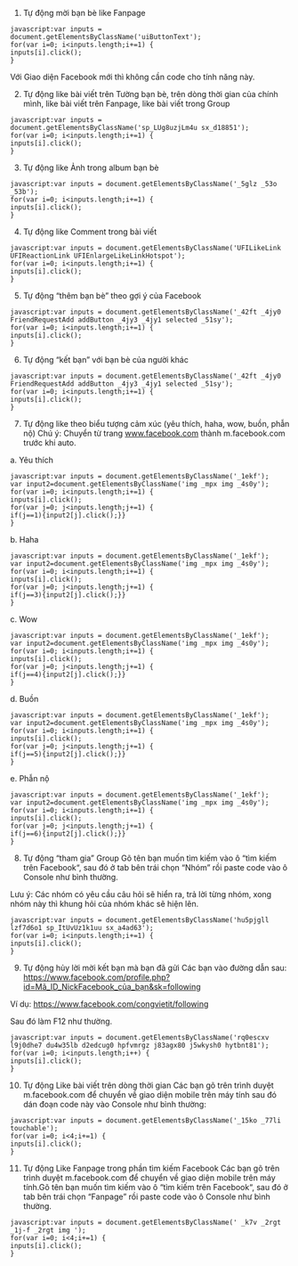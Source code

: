 1. Tự động mời bạn bè like Fanpage
```
javascript:var inputs = document.getElementsByClassName('uiButtonText');
for(var i=0; i<inputs.length;i+=1) {
inputs[i].click();
}
```
Với Giao diện Facebook mới thì không cần code cho tính năng này.

2. Tự động like bài viết trên Tường bạn bè, trên dòng thời gian của chính mình, like bài viết trên Fanpage, like bài viết trong Group
```
javascript:var inputs = document.getElementsByClassName('sp_LUg8uzjLm4u sx_d18851');
for(var i=0; i<inputs.length;i+=1) {
inputs[i].click();
}
```
3. Tự động like Ảnh trong album bạn bè
```
javascript:var inputs = document.getElementsByClassName('_5glz _53o _53b');
for(var i=0; i<inputs.length;i+=1) {
inputs[i].click();
}
```
4. Tự động like Comment trong bài viết
```
javascript:var inputs = document.getElementsByClassName('UFILikeLink UFIReactionLink UFIEnlargeLikeLinkHotspot');
for(var i=0; i<inputs.length;i+=1) {
inputs[i].click();
}
```
5. Tự động “thêm bạn bè” theo gợi ý của Facebook
```
javascript:var inputs = document.getElementsByClassName('_42ft _4jy0 FriendRequestAdd addButton _4jy3 _4jy1 selected _51sy');
for(var i=0; i<inputs.length;i+=1) {
inputs[i].click();
}
```
6. Tự động “kết bạn” với bạn bè của người khác
```
javascript:var inputs = document.getElementsByClassName('_42ft _4jy0 FriendRequestAdd addButton _4jy3 _4jy1 selected _51sy');
for(var i=0; i<inputs.length;i+=1) {
inputs[i].click();
}
```
7. Tự động like theo biểu tượng cảm xúc (yêu thích, haha, wow, buồn, phẫn nộ)
Chú ý: Chuyển từ trang www.facebook.com thành m.facebook.com trước khi auto.

a. Yêu thích
```
javascript:var inputs = document.getElementsByClassName('_1ekf');
var input2=document.getElementsByClassName('img _mpx img _4s0y');
for(var i=0; i<inputs.length;i+=1) {
inputs[i].click();
for(var j=0; j<inputs.length;j+=1) {
if(j==1){input2[j].click();}}
}
```
b. Haha
```
javascript:var inputs = document.getElementsByClassName('_1ekf');
var input2=document.getElementsByClassName('img _mpx img _4s0y');
for(var i=0; i<inputs.length;i+=1) {
inputs[i].click();
for(var j=0; j<inputs.length;j+=1) {
if(j==3){input2[j].click();}}
}
```
c. Wow
```
javascript:var inputs = document.getElementsByClassName('_1ekf');
var input2=document.getElementsByClassName('img _mpx img _4s0y');
for(var i=0; i<inputs.length;i+=1) {
inputs[i].click();
for(var j=0; j<inputs.length;j+=1) {
if(j==4){input2[j].click();}}
}
```
d. Buồn
```
javascript:var inputs = document.getElementsByClassName('_1ekf');
var input2=document.getElementsByClassName('img _mpx img _4s0y');
for(var i=0; i<inputs.length;i+=1) {
inputs[i].click();
for(var j=0; j<inputs.length;j+=1) {
if(j==5){input2[j].click();}}
}
```
e. Phẫn nộ
```
javascript:var inputs = document.getElementsByClassName('_1ekf');
var input2=document.getElementsByClassName('img _mpx img _4s0y');
for(var i=0; i<inputs.length;i+=1) {
inputs[i].click();
for(var j=0; j<inputs.length;j+=1) {
if(j==6){input2[j].click();}}
}
```
8. Tự động “tham gia” Group
Gõ tên bạn muốn tìm kiếm vào ô “tìm kiếm trên Facebook“, sau đó ở tab bên trái chọn “Nhóm” rồi paste code vào ô Console như bình thường. 

Lưu ý: Các nhóm có yêu cầu câu hỏi sẽ hiển ra, trả lời từng nhóm, xong nhóm này thì khung hỏi của nhóm khác sẽ hiện lên.
```
javascript:var inputs = document.getElementsByClassName('hu5pjgll lzf7d6o1 sp_ItUvUz1k1uu sx_a4ad63');
for(var i=0; i<inputs.length;i+=1) {
inputs[i].click();
}
```
9. Tự động hủy lời mời kết bạn mà bạn đã gửi
Các bạn vào đường dẫn sau: https://www.facebook.com/profile.php?id=Mã_ID_NickFacebook_của_bạn&sk=following

Ví dụ: https://www.facebook.com/congvietit/following

Sau đó làm F12 như thường.
```
javascript:var inputs = document.getElementsByClassName('rq0escxv l9j0dhe7 du4w35lb d2edcug0 hpfvmrgz j83agx80 j5wkysh0 hytbnt81');
for(var i=0; i<inputs.length;i++) {
inputs[i].click();
}
```
10. Tự động Like bài viết trên dòng thời gian
Các bạn gõ trên trình duyệt m.facebook.com để chuyển về giao diện mobile trên máy tính sau đó dán đoạn code này vào Console như bình thường:
```
javascript:var inputs = document.getElementsByClassName('_15ko _77li touchable'); 
for(var i=0; i<4;i+=1) { 
inputs[i].click(); 
}
```
11. Tự động Like Fanpage trong phần tìm kiếm Facebook
Các bạn gõ trên trình duyệt m.facebook.com để chuyển về giao diện mobile trên máy tính.Gõ tên bạn muốn tìm kiếm vào ô “tìm kiếm trên Facebook“, sau đó ở tab bên trái chọn “Fanpage” rồi paste code vào ô Console như bình thường. 
```
javascript:var inputs = document.getElementsByClassName(' _k7v _2rgt _1j-f _2rgt img '); 
for(var i=0; i<4;i+=1) { 
inputs[i].click(); 
}
```
